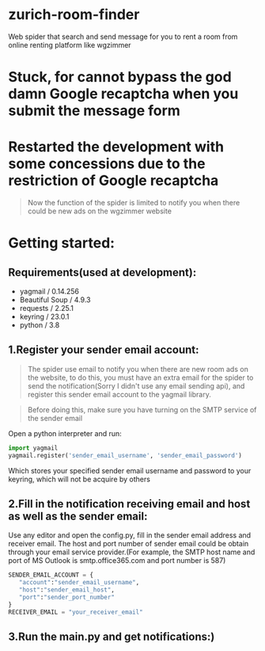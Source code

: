 # zurich-room-finder
Web spider that search and send message for you to rent a room from online renting platform like wgzimmer

# Stuck, for cannot bypass the god damn Google recaptcha when you submit the message form

# Restarted the development with some concessions due to the restriction of Google recaptcha

> Now the function of the spider is limited to notify you when there could be new ads on the wgzimmer website

# Getting started:

## Requirements(used at development):

- yagmail / 0.14.256
- Beautiful Soup / 4.9.3
- requests / 2.25.1
- keyring / 23.0.1
- python / 3.8

## 1.Register your sender email account:

> The spider use email to notify you when there are new room ads on the website, to do this, you must have an extra email for the spider to send the notification(Sorry I didn't use any email sending api), and register this sender email account to the yagmail library.

> Before doing this, make sure you have turning on the SMTP service of the sender email

Open a python interpreter and run:

```python
import yagmail
yagmail.register('sender_email_username', 'sender_email_password')

```
Which stores your specified sender email username and password to your keyring, which will not be acquire by others

## 2.Fill in the notification receiving email and host as well as the sender email:

Use any editor and open the config.py, fill in the sender email address and receiver email. The host and port number of sender email could be obtain through your email service provider.(For example, the SMTP host name and port of MS Outlook is smtp.office365.com and port number is 587)

```python
SENDER_EMAIL_ACCOUNT = {
   "account":"sender_email_username",
   "host":"sender_email_host",
   "port":"sender_port_number"
}
RECEIVER_EMAIL = "your_receiver_email"
```

## 3.Run the main.py and get notifications:)